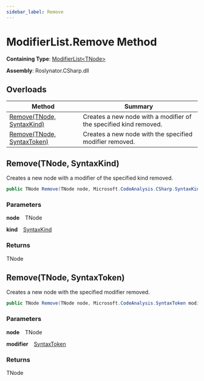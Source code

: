 ```yaml
---
sidebar_label: Remove
---
```


# ModifierList\.Remove Method

**Containing Type**: [ModifierList&lt;TNode&gt;](../index.md)

**Assembly**: Roslynator\.CSharp\.dll

## Overloads

| Method | Summary |
| ------ | ------- |
| [Remove(TNode, SyntaxKind)](#Roslynator_CSharp_ModifierList_1_Remove__0_Microsoft_CodeAnalysis_CSharp_SyntaxKind_) | Creates a new node with a modifier of the specified kind removed\. |
| [Remove(TNode, SyntaxToken)](#Roslynator_CSharp_ModifierList_1_Remove__0_Microsoft_CodeAnalysis_SyntaxToken_) | Creates a new node with the specified modifier removed\. |

## Remove\(TNode, SyntaxKind\) <a id="Roslynator_CSharp_ModifierList_1_Remove__0_Microsoft_CodeAnalysis_CSharp_SyntaxKind_"></a>

  
Creates a new node with a modifier of the specified kind removed\.

```csharp
public TNode Remove(TNode node, Microsoft.CodeAnalysis.CSharp.SyntaxKind kind)
```

### Parameters

**node** &ensp; TNode

**kind** &ensp; [SyntaxKind](https://docs.microsoft.com/en-us/dotnet/api/microsoft.codeanalysis.csharp.syntaxkind)

### Returns

TNode

## Remove\(TNode, SyntaxToken\) <a id="Roslynator_CSharp_ModifierList_1_Remove__0_Microsoft_CodeAnalysis_SyntaxToken_"></a>

  
Creates a new node with the specified modifier removed\.

```csharp
public TNode Remove(TNode node, Microsoft.CodeAnalysis.SyntaxToken modifier)
```

### Parameters

**node** &ensp; TNode

**modifier** &ensp; [SyntaxToken](https://docs.microsoft.com/en-us/dotnet/api/microsoft.codeanalysis.syntaxtoken)

### Returns

TNode

